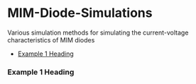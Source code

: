 # MIM-Diode-Simulations

Various simulation methods for simulating the current-voltage characteristics of MIM diodes
- [Example 1 Heading](###Example%201%20Heading)

### Example 1 Heading
